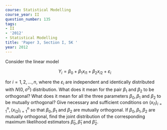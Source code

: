 ```yaml
---
course: Statistical Modelling
course_year: II
question_number: 135
tags:
- II
- '2012'
- Statistical Modelling
title: 'Paper 3, Section I, 5K '
year: 2012
---
```




Consider the linear model

$$Y_{i}=\beta_{0}+\beta_{1} x_{i 1}+\beta_{2} x_{i 2}+\varepsilon_{i}$$

for $i=1,2, \ldots, n$, where the $\varepsilon_{i}$ are independent and identically distributed with $N\left(0, \sigma^{2}\right)$ distribution. What does it mean for the pair $\beta_{1}$ and $\beta_{2}$ to be orthogonal? What does it mean for all the three parameters $\beta_{0}, \beta_{1}$ and $\beta_{2}$ to be mutually orthogonal? Give necessary and sufficient conditions on $\left(x_{i 1}\right)_{i=1}^{n},\left(x_{i 2}\right)_{i=1}^{n}$ so that $\beta_{0}, \beta_{1}$ and $\beta_{2}$ are mutually orthogonal. If $\beta_{0}, \beta_{1}, \beta_{2}$ are mutually orthogonal, find the joint distribution of the corresponding maximum likelihood estimators $\hat{\beta}_{0}, \hat{\beta}_{1}$ and $\hat{\beta}_{2}$.